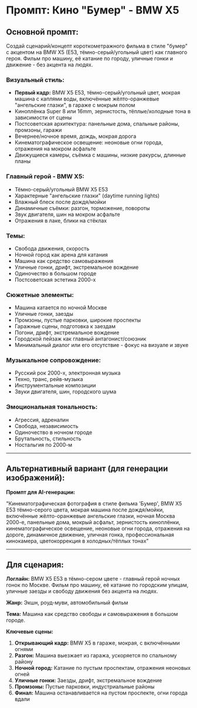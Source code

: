 # Промпт: Кино "Бумер" - BMW X5

## Основной промпт:

Создай сценарий/концепт короткометражного фильма в стиле "бумер" с акцентом на BMW X5 (E53, тёмно-серый/угольный цвет) как главного героя. Фильм про машину, её катание по городу, уличные гонки и движение - без акцента на людях.

### Визуальный стиль:
- **Первый кадр:** BMW X5 E53, тёмно-серый/угольный цвет, мокрая машина с каплями воды, включённые жёлто-оранжевые "ангельские глазки", в гараже с мокрым полом
- Киноплёнка Super 8 или 16mm, зернистость, тёплые/холодные тона в зависимости от сцены
- Постсоветская архитектура: панельные дома, спальные районы, промзоны, гаражи
- Вечернее/ночное время, дождь, мокрая дорога
- Кинематографическое освещение: неоновые огни города, отражения на мокром асфальте
- Движущиеся камеры, съёмка с машины, низкие ракурсы, длинные планы

### Главный герой - BMW X5:
- Тёмно-серый/угольный BMW X5 E53
- Характерные "ангельские глазки" (daytime running lights)
- Влажный блеск после дождя/мойки
- Динамичные съёмки: разгон, торможение, повороты
- Звук двигателя, шин на мокром асфальте
- Отражения в лаке, блики на стёклах

### Темы:
- Свобода движения, скорость
- Ночной город как арена для катания
- Машина как средство самовыражения
- Уличные гонки, дрифт, экстремальное вождение
- Одиночество в большом городе
- Постсоветская эстетика 2000-х

### Сюжетные элементы:
- Машина катается по ночной Москве
- Уличные гонки, заезды
- Промзоны, пустые парковки, широкие проспекты
- Гаражные сцены, подготовка к заездам
- Погони, дрифт, экстремальное вождение
- Городской пейзаж как главный антагонист/союзник
- Минимальный диалог или его отсутствие - фокус на визуале и звуке

### Музыкальное сопровождение:
- Русский рок 2000-х, электронная музыка
- Техно, транс, рейв-музыка
- Инструментальные композиции
- Звуки двигателя, шин, городского шума

### Эмоциональная тональность:
- Агрессия, адреналин
- Свобода, независимость
- Одиночество в ночном городе
- Брутальность, стильность
- Ностальгия по 2000-м

---

## Альтернативный вариант (для генерации изображений):

**Промпт для AI-генерации:**

"Кинематографическая фотография в стиле фильма 'Бумер', BMW X5 E53 тёмно-серого цвета, мокрая машина после дождя/мойки, включённые жёлто-оранжевые ангельские глазки, ночная Москва 2000-е, панельные дома, мокрый асфальт, зернистость киноплёнки, кинематографическое освещение, неоновые огни города, отражения на дороге, динамичное движение, уличная гонка, профессиональная кинокамера, цветокоррекция в холодных/тёплых тонах"

---

## Для сценария:

**Логлайн:** 
BMW X5 E53 в тёмно-сером цвете - главный герой ночных гонок по Москве. Фильм про машину, её катание по городским улицам, уличные заезды и свободу движения без акцента на людях.

**Жанр:** Экшн, роуд-муви, автомобильный фильм

**Тема:** Машина как средство свободы и самовыражения в большом городе.

**Ключевые сцены:**
1. **Открывающий кадр:** BMW X5 в гараже, мокрая, с включёнными огнями
2. **Разгон:** Машина выезжает из гаража, ускоряется по спальному району
3. **Ночной город:** Катание по пустым проспектам, отражения неоновых огней
4. **Уличные гонки:** Заезды, дрифт, экстремальное вождение
5. **Промзоны:** Пустые парковки, индустриальные районы
6. **Финал:** Машина останавливается на пустом проспекте, огни города вдали

